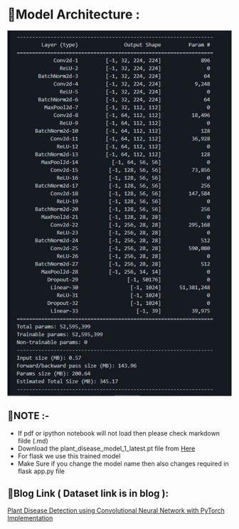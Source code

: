 # 🌟Model Architecture :
<center><img src ="model.JPG"></center>

## 🌟NOTE :-
<ul>
  <li>If pdf or ipython notebook will not load then please check markdown filde (.md)
  </li>
<li>Download the plant_disease_model_1_latest.pt file from <a href="https://drive.google.com/drive/folders/1ewJWAiduGuld_9oGSrTuLumg9y62qS6A?usp=share_link">Here</a></li>

<li> For flask we use this trained model </li>

<li> Make Sure if you change the model name then also changes required in flask app.py file </li></ul>

## 🌟Blog Link ( Dataset link is in blog ):
<a href="https://medium.com/analytics-vidhya/plant-disease-detection-using-convolutional-neural-networks-and-pytorch-87c00c54c88f" target="_blank">Plant Disease Detection using Convolutional Neural Network with PyTorch Implementation</a>
